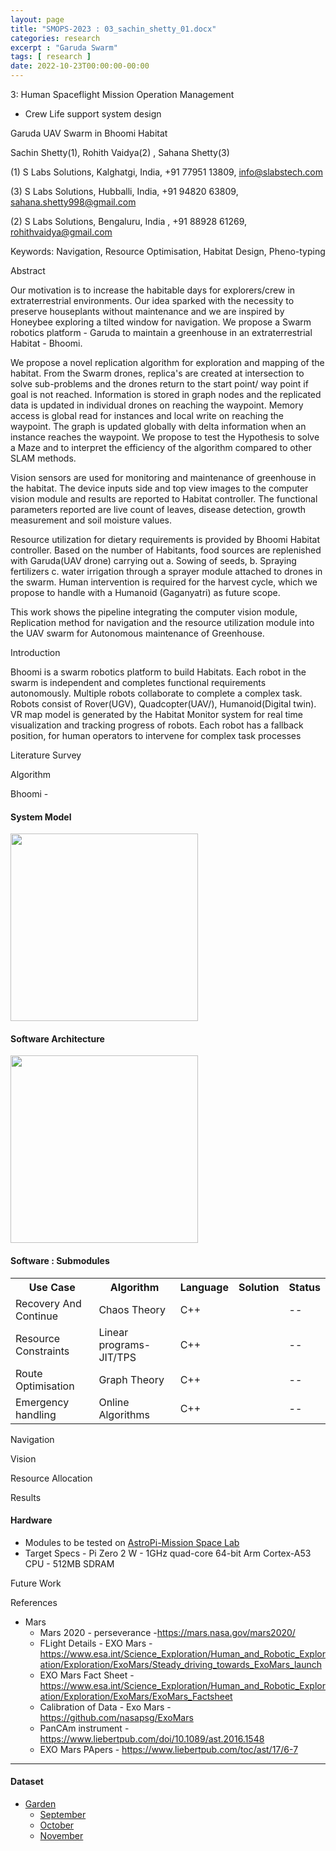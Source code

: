 ```yaml
---
layout: page
title: "SMOPS-2023 : 03_sachin_shetty_01.docx"
categories: research
excerpt : "Garuda Swarm"
tags: [ research ]
date: 2022-10-23T00:00:00-00:00
---
```


3: Human Spaceflight Mission Operation Management
- Crew Life support system design


Garuda UAV Swarm in Bhoomi Habitat
  
Sachin Shetty(1), 
Rohith Vaidya(2) , 
Sahana Shetty(3)

(1) S Labs Solutions, Kalghatgi, India, +91 77951 13809, info@slabstech.com

(3) S Labs Solutions, Hubballi, India, +91 94820 63809, sahana.shetty998@gmail.com

(2) S Labs Solutions, Bengaluru, India , +91 88928 61269, rohithvaidya@gmail.com

Keywords: Navigation, Resource Optimisation, Habitat Design, Pheno-typing

Abstract 

Our motivation is to increase the habitable days for explorers/crew in extraterrestrial environments.
Our idea sparked with the necessity to preserve houseplants without maintenance and we are
inspired by Honeybee exploring a tilted window for navigation. We propose a Swarm robotics
platform - Garuda to maintain a greenhouse in an extraterrestrial Habitat - Bhoomi.

We propose a novel replication algorithm for exploration and mapping of the habitat. From the
Swarm drones, replica's are created at intersection to solve sub-problems and the drones return to
the start point/ way point if goal is not reached. Information is stored in graph nodes and the
replicated data is updated in individual drones on reaching the waypoint. Memory access is global
read for instances and local write on reaching the waypoint. The graph is updated globally with
delta information when an instance reaches the waypoint. We propose to test the Hypothesis to
solve a Maze and to interpret the efficiency of the algorithm compared to other SLAM methods.

Vision sensors are used for monitoring and maintenance of greenhouse in the habitat. The device
inputs side and top view images to the computer vision module and results are reported to Habitat
controller. The functional parameters reported are live count of leaves, disease detection, growth
measurement and soil moisture values.

Resource utilization for dietary requirements is provided by Bhoomi Habitat controller. Based on
the number of Habitants, food sources are replenished with Garuda(UAV drone) carrying out a.
Sowing of seeds, b. Spraying fertilizers c. water irrigation through a sprayer module attached to
drones in the swarm. Human intervention is required for the harvest cycle, which we propose to
handle with a Humanoid (Gaganyatri) as future scope.

This work shows the pipeline integrating the computer vision module, Replication method for
navigation and the resource utilization module into the UAV swarm for Autonomous maintenance
of Greenhouse.

Introduction

Bhoomi is a swarm robotics platform to build Habitats. Each robot in the swarm is independent
and completes functional requirements autonomously. Multiple robots collaborate to complete a
complex task. Robots consist of Rover(UGV), Quadcopter(UAV/), Humanoid(Digital twin). VR map
model is generated by the Habitat Monitor system for real time visualization and tracking progress
of robots. Each robot has a fallback position, for human operators to intervene for complex task
processes


Literature Survey 

Algorithm 

Bhoomi -
<h4>System Model</h4>

<a href="https://lh6.googleusercontent.com/z_NAI2sNxHfvxavGjqemVV6EGHQSzkFNx4pyLml7dV99HuH2JZWyjOM-2DYK05hwato=w2400?source=screenshot.guru"> <img src="https://lh6.googleusercontent.com/z_NAI2sNxHfvxavGjqemVV6EGHQSzkFNx4pyLml7dV99HuH2JZWyjOM-2DYK05hwato=w1200-h630-p" loading="lazy" width="300" height="300" /> </a>

<h4>Software Architecture</h4>
<a href="https://lh6.googleusercontent.com/3Xj58Q3T1XwLxV-Rj2USCqz1naJKRD-9FiybBjNg5IXAISg-H_gnyzJSw5gXSnWMvsI=w2400"> <img src="https://lh6.googleusercontent.com/3Xj58Q3T1XwLxV-Rj2USCqz1naJKRD-9FiybBjNg5IXAISg-H_gnyzJSw5gXSnWMvsI=w1200-h630-p" loading="lazy" width="300" height="300" /> </a>
<br>

<h4>Software : Submodules</h4>

<table>
    <tr >
        <th>Use Case</th>
        <th>Algorithm</th>
        <th>Language</th>
        <th>Solution</th>
        <th>Status</th>
    </tr>
    <tr>
        <td>Recovery And Continue</td>
        <td>Chaos Theory</td>
        <td>C++</td>
        <td><a href="https://github.com/slabstech/bhoomi/blob/main/solutions/print_items/"></a></td>
        <td>--</td>
    </tr>
    <tr>
        <td>Resource Constraints</td>
        <td>Linear programs- JIT/TPS</td>
        <td>C++</td>
        <td><a href="https://github.com/slabstech/bhoomi/blob/main/solutions/data_management/"></a></td>
        <td>--</td>
    </tr>
    <tr>
        <td>Route Optimisation</td>
        <td>Graph Theory</td>
        <td>C++</td>
        <td><a href="https://github.com/slabstech/bhoomi/blob/main/solutions/data_management/"></a></td>
        <td>--</td>
    </tr>
    <tr>
        <td>Emergency handling</td>
        <td>Online Algorithms</td>
        <td>C++</td>
        <td><a href="https://github.com/slabstech/bhoomi/blob/main/solutions/data_management/"></a></td>
        <td>--</td>
    </tr>
</table>



Navigation

Vision

Resource Allocation

Results

<h4>Hardware </h4>
<ul>
    <li>Modules to be tested on <a href="https://astro-pi.org/mission-space-lab/">AstroPi-Mission Space Lab  </a></li>
    <li>Target Specs - Pi Zero 2 W - 1GHz quad-core 64-bit Arm Cortex-A53 CPU - 512MB SDRAM</li>
</ul>

Future Work

References
* Mars
    * Mars 2020 - perseverance -https://mars.nasa.gov/mars2020/
    * FLight Details - EXO Mars - https://www.esa.int/Science_Exploration/Human_and_Robotic_Exploration/Exploration/ExoMars/Steady_driving_towards_ExoMars_launch
    * EXO Mars Fact Sheet - https://www.esa.int/Science_Exploration/Human_and_Robotic_Exploration/Exploration/ExoMars/ExoMars_Factsheet
    * Calibration of Data - Exo Mars - https://github.com/nasapsg/ExoMars
    * PanCAm instrument - https://www.liebertpub.com/doi/10.1089/ast.2016.1548
    * EXO Mars PApers - https://www.liebertpub.com/toc/ast/17/6-7




---



#### Dataset
* [Garden](https://drive.google.com/drive/folders/1EDIMIQW_aUz8CD1a7xyfwJKxZndEpPis)
  * [September](https://drive.google.com/drive/folders/1-dbfPMRMsVlnkz_R8ERDL1YprW7sFv7o)
  * [October](https://drive.google.com/drive/folders/1-fPhu5mxJ7S9KzACrgEJuxEr_ynsnpXj)
  * [November](https://drive.google.com/drive/folders/1-6qveJulSKgxcGobg0BMpaNMaEriueEq)


